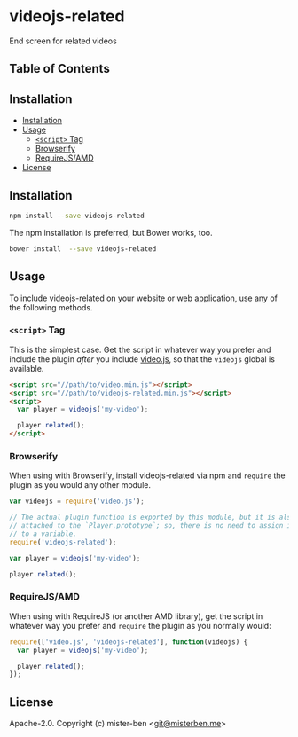 # videojs-related

End screen for related videos

## Table of Contents

<!-- START doctoc generated TOC please keep comment here to allow auto update -->
<!-- DON'T EDIT THIS SECTION, INSTEAD RE-RUN doctoc TO UPDATE -->
## Installation

- [Installation](#installation)
- [Usage](#usage)
  - [`<script>` Tag](#script-tag)
  - [Browserify](#browserify)
  - [RequireJS/AMD](#requirejsamd)
- [License](#license)

<!-- END doctoc generated TOC please keep comment here to allow auto update -->
## Installation

```sh
npm install --save videojs-related
```

The npm installation is preferred, but Bower works, too.

```sh
bower install  --save videojs-related
```

## Usage

To include videojs-related on your website or web application, use any of the following methods.

### `<script>` Tag

This is the simplest case. Get the script in whatever way you prefer and include the plugin _after_ you include [video.js][videojs], so that the `videojs` global is available.

```html
<script src="//path/to/video.min.js"></script>
<script src="//path/to/videojs-related.min.js"></script>
<script>
  var player = videojs('my-video');

  player.related();
</script>
```

### Browserify

When using with Browserify, install videojs-related via npm and `require` the plugin as you would any other module.

```js
var videojs = require('video.js');

// The actual plugin function is exported by this module, but it is also
// attached to the `Player.prototype`; so, there is no need to assign it
// to a variable.
require('videojs-related');

var player = videojs('my-video');

player.related();
```

### RequireJS/AMD

When using with RequireJS (or another AMD library), get the script in whatever way you prefer and `require` the plugin as you normally would:

```js
require(['video.js', 'videojs-related'], function(videojs) {
  var player = videojs('my-video');

  player.related();
});
```

## License

Apache-2.0. Copyright (c) mister-ben &lt;git@misterben.me&gt;


[videojs]: http://videojs.com/
